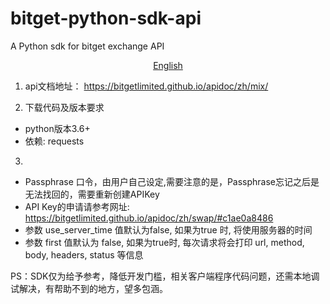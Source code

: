 
# bitget-python-sdk-api
A Python sdk for bitget exchange API

<p align="center">
<a href="https://github.com/BitgetLimited/v3-bitget-api-sdk/blob/master/bitget-python-sdk-api/README_EN.md">English</a>
</p>

1. api文档地址： https://bitgetlimited.github.io/apidoc/zh/mix/

2. 下载代码及版本要求
- python版本3.6+
- 依赖: requests


3.
- Passphrase 口令，由用户自己设定,需要注意的是，Passphrase忘记之后是无法找回的，需要重新创建APIKey
- API Key的申请请参考网址: https://bitgetlimited.github.io/apidoc/zh/swap/#c1ae0a8486
- 参数 use_server_time 值默认为false, 如果为true 时, 将使用服务器的时间
- 参数 first 值默认为 false, 如果为true时, 每次请求将会打印 url, method, body, headers, status 等信息


PS：SDK仅为给予参考，降低开发门槛，相关客户端程序代码问题，还需本地调试解决，有帮助不到的地方，望多包涵。